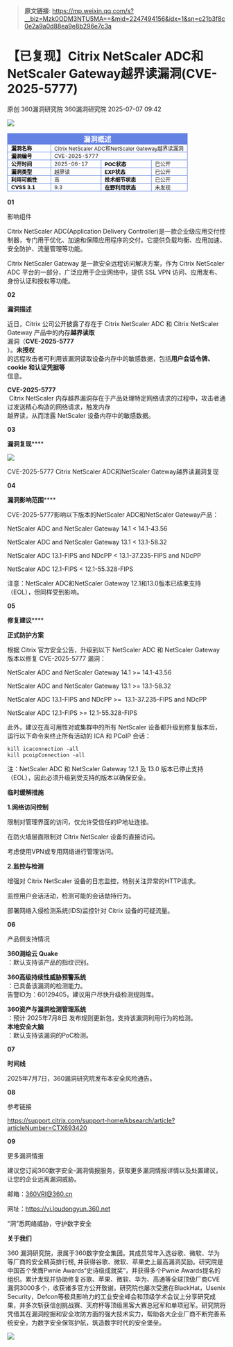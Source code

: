 > **原文链接**: https://mp.weixin.qq.com/s?__biz=Mzk0ODM3NTU5MA==&mid=2247494156&idx=1&sn=c21b3f8c0e2a9a0d88ea9e8b296e7c3a

#  【已复现】Citrix NetScaler ADC和NetScaler Gateway越界读漏洞(CVE-2025-5777)  
原创 360漏洞研究院  360漏洞研究院   2025-07-07 09:42  
  
![](https://mmbiz.qpic.cn/mmbiz_gif/5nNKGRl7pFgbJxnOxcKdRicA5Vlgv8VdjNEa8tGFyzVgC6Q6dlYR7JSnqNf6hodTZqXAibl0ZqFHlNgZKH8hT2jQ/640?wx_fmt=gif&from=appmsg "")  
  
  
<table><tbody><tr style="box-sizing: border-box;"><td colspan="4" data-colwidth="100.0000%" width="100.0000%" style="border-width: 1px;border-color: rgb(100, 130, 228);border-style: solid;background-color: rgb(100, 130, 228);box-sizing: border-box;padding: 0px;"><section style="text-align: center;color: rgb(255, 255, 255);box-sizing: border-box;"><p style="margin: 0px;padding: 0px;box-sizing: border-box;"><strong style="box-sizing: border-box;"><span leaf="">漏洞概述</span></strong></p></section></td></tr><tr style="box-sizing: border-box;"><td data-colwidth="24.0000%" width="24.0000%" style="border-width: 1px;border-color: rgb(100, 130, 228);border-style: solid;box-sizing: border-box;padding: 0px;"><section style="font-size: 12px;color: rgb(0, 0, 0);padding: 0px 8px;box-sizing: border-box;"><p style="white-space: normal;margin: 0px;padding: 0px;box-sizing: border-box;"><strong style="box-sizing: border-box;"><span leaf="">漏洞名称</span></strong></p></section></td><td colspan="3" data-colwidth="76.0000%" width="76.0000%" style="border-width: 1px;border-color: rgb(100, 130, 228);border-style: solid;box-sizing: border-box;padding: 0px;"><section style="font-size: 12px;padding: 0px 8px;box-sizing: border-box;"><p style="white-space: normal;margin: 0px;padding: 0px;box-sizing: border-box;"><span leaf="">Citrix NetScaler ADC和NetScaler Gateway越界读漏洞</span></p></section></td></tr><tr style="box-sizing: border-box;"><td data-colwidth="24.0000%" width="24.0000%" style="border-width: 1px;border-color: rgb(100, 130, 228);border-style: solid;box-sizing: border-box;padding: 0px;"><section style="font-size: 12px;color: rgb(0, 0, 0);padding: 0px 8px;box-sizing: border-box;"><p style="white-space: normal;margin: 0px;padding: 0px;box-sizing: border-box;"><strong style="box-sizing: border-box;"><span leaf="">漏洞编号</span></strong></p></section></td><td colspan="3" data-colwidth="76.0000%" width="76.0000%" style="border-width: 1px;border-color: rgb(100, 130, 228);border-style: solid;box-sizing: border-box;padding: 0px;"><section style="font-size: 12px;padding: 0px 8px;box-sizing: border-box;"><p style="white-space: normal;margin: 0px;padding: 0px;box-sizing: border-box;"><span leaf="">CVE-2025-5777</span></p></section></td></tr><tr style="box-sizing: border-box;"><td data-colwidth="24.0000%" width="24.0000%" style="border-width: 1px;border-color: rgb(100, 130, 228);border-style: solid;box-sizing: border-box;padding: 0px;"><section style="font-size: 12px;color: rgb(0, 0, 0);padding: 0px 8px;box-sizing: border-box;"><p style="white-space: normal;margin: 0px;padding: 0px;box-sizing: border-box;"><strong style="box-sizing: border-box;"><span leaf="">公开时间</span></strong></p></section></td><td data-colwidth="28.0000%" width="28.0000%" style="border-width: 1px;border-color: rgb(100, 130, 228);border-style: solid;box-sizing: border-box;padding: 0px;"><section style="font-size: 12px;padding: 0px 8px;box-sizing: border-box;"><p style="white-space: normal;margin: 0px;padding: 0px;box-sizing: border-box;"><span leaf="">2025-06-17</span></p></section></td><td data-colwidth="28.0000%" width="28.0000%" style="border-width: 1px;border-color: rgb(100, 130, 228);border-style: solid;box-sizing: border-box;padding: 0px;"><section style="font-size: 12px;padding: 0px 8px;box-sizing: border-box;"><p style="white-space: normal;margin: 0px;padding: 0px;box-sizing: border-box;"><strong style="box-sizing: border-box;"><span style="color: rgb(0, 0, 0);box-sizing: border-box;"><span leaf="">POC状态</span></span></strong></p></section></td><td data-colwidth="20.0000%" width="20.0000%" style="border-width: 1px;border-color: rgb(100, 130, 228);border-style: solid;box-sizing: border-box;padding: 0px;"><section style="font-size: 12px;padding: 0px 8px;box-sizing: border-box;"><p style="white-space: normal;margin: 0px;padding: 0px;box-sizing: border-box;"><span leaf="">已公开</span></p></section></td></tr><tr style="box-sizing: border-box;"><td data-colwidth="24.0000%" width="24.0000%" style="border-width: 1px;border-color: rgb(100, 130, 228);border-style: solid;box-sizing: border-box;padding: 0px;"><section style="font-size: 12px;color: rgb(0, 0, 0);padding: 0px 8px;box-sizing: border-box;"><p style="white-space: normal;margin: 0px;padding: 0px;box-sizing: border-box;"><strong style="box-sizing: border-box;"><span leaf="">漏洞类型</span></strong></p></section></td><td data-colwidth="28.0000%" width="28.0000%" style="border-width: 1px;border-color: rgb(100, 130, 228);border-style: solid;box-sizing: border-box;padding: 0px;"><section style="font-size: 12px;padding: 0px 8px;box-sizing: border-box;"><p style="white-space: normal;margin: 0px;padding: 0px;box-sizing: border-box;"><span leaf="">越界读</span></p></section></td><td data-colwidth="28.0000%" width="28.0000%" style="border-width: 1px;border-color: rgb(100, 130, 228);border-style: solid;box-sizing: border-box;padding: 0px;"><section style="font-size: 12px;color: rgb(0, 0, 0);padding: 0px 8px;box-sizing: border-box;"><p style="white-space: normal;margin: 0px;padding: 0px;box-sizing: border-box;"><strong style="box-sizing: border-box;"><span leaf="">EXP状态</span></strong></p></section></td><td data-colwidth="20.0000%" width="20.0000%" style="border-width: 1px;border-color: rgb(100, 130, 228);border-style: solid;box-sizing: border-box;padding: 0px;"><section style="font-size: 12px;padding: 0px 8px;box-sizing: border-box;"><p style="white-space: normal;margin: 0px;padding: 0px;box-sizing: border-box;"><span leaf="">已公开</span></p></section></td></tr><tr style="box-sizing: border-box;"><td data-colwidth="24.0000%" width="24.0000%" style="border-width: 1px;border-color: rgb(100, 130, 228);border-style: solid;box-sizing: border-box;padding: 0px;"><section style="font-size: 12px;padding: 0px 8px;box-sizing: border-box;"><p style="white-space: normal;margin: 0px;padding: 0px;box-sizing: border-box;"><strong style="box-sizing: border-box;"><span style="color: rgb(0, 0, 0);box-sizing: border-box;"><span leaf="">利用可能性</span></span></strong></p></section></td><td data-colwidth="28.0000%" width="28.0000%" style="border-width: 1px;border-color: rgb(100, 130, 228);border-style: solid;box-sizing: border-box;padding: 0px;"><section style="font-size: 12px;padding: 0px 8px;box-sizing: border-box;"><p style="white-space: normal;margin: 0px;padding: 0px;box-sizing: border-box;"><span leaf="">高</span></p></section></td><td data-colwidth="28.0000%" width="28.0000%" style="border-width: 1px;border-color: rgb(100, 130, 228);border-style: solid;box-sizing: border-box;padding: 0px;"><section style="font-size: 12px;padding: 0px 8px;color: rgb(0, 0, 0);box-sizing: border-box;"><p style="white-space: normal;margin: 0px;padding: 0px;box-sizing: border-box;"><strong style="box-sizing: border-box;"><span leaf="">技术细节状态</span></strong></p></section></td><td data-colwidth="20.0000%" width="20.0000%" style="border-width: 1px;border-color: rgb(100, 130, 228);border-style: solid;box-sizing: border-box;padding: 0px;"><section style="font-size: 12px;padding: 0px 8px;box-sizing: border-box;"><p style="white-space: normal;margin: 0px;padding: 0px;box-sizing: border-box;"><span leaf="">已公开</span></p></section></td></tr><tr style="box-sizing: border-box;"><td data-colwidth="24.0000%" width="24.0000%" style="border-width: 1px;border-color: rgb(100, 130, 228);border-style: solid;box-sizing: border-box;padding: 0px;"><section style="font-size: 12px;color: rgb(0, 0, 0);padding: 0px 8px;box-sizing: border-box;"><p style="white-space: normal;margin: 0px;padding: 0px;box-sizing: border-box;"><strong style="box-sizing: border-box;"><span leaf="">CVSS 3.1</span></strong></p></section></td><td data-colwidth="28.0000%" width="28.0000%" style="border-width: 1px;border-color: rgb(100, 130, 228);border-style: solid;box-sizing: border-box;padding: 0px;"><section style="font-size: 12px;padding: 0px 8px;box-sizing: border-box;"><p style="white-space: normal;margin: 0px;padding: 0px;box-sizing: border-box;"><span leaf="">9.3</span></p></section></td><td data-colwidth="28.0000%" width="28.0000%" style="border-width: 1px;border-color: rgb(100, 130, 228);border-style: solid;box-sizing: border-box;padding: 0px;"><section style="font-size: 12px;color: rgb(0, 0, 0);padding: 0px 8px;box-sizing: border-box;"><p style="white-space: normal;margin: 0px;padding: 0px;box-sizing: border-box;"><strong style="box-sizing: border-box;"><span leaf="">在野利用状态</span></strong></p></section></td><td data-colwidth="20.0000%" width="20.0000%" style="border-width: 1px;border-color: rgb(100, 130, 228);border-style: solid;box-sizing: border-box;padding: 0px;"><section style="font-size: 12px;padding: 0px 8px;box-sizing: border-box;"><p style="white-space: normal;margin: 0px;padding: 0px;box-sizing: border-box;"><span leaf="">未发现</span></p></section></td></tr></tbody></table>  
  
  
**01**  
  
影响组件  
  
  
  
Citrix NetScaler ADC(Application Delivery Controller)是一款企业级应用交付控制器，专门用于优化、加速和保障应用程序的交付。它提供负载均衡、应用加速、安全防护、流量管理等功能。  
  
  
Citrix NetScaler Gateway 是一款安全远程访问解决方案，作为 Citrix NetScaler ADC 平台的一部分，广泛应用于企业网络中，提供 SSL VPN 访问、应用发布、身份认证和授权等功能。  
  
  
**02**  
  
**漏洞描述**  
  
  
  
近日，Citrix 公司公开披露了存在于 Citrix NetScaler ADC 和 Citrix NetScaler Gateway 产品中的内存**越界读取**  
漏洞（**CVE-2025-5777**  
）。**未授权**  
的远程攻击者可利用该漏洞读取设备内存中的敏感数据，包括**用户会话令牌、cookie 和认证凭据等**  
信息。  
  
  
**CVE-2025-5777**  
 Citrix NetScaler 内存越界漏洞存在于产品处理特定网络请求的过程中，攻击者通过发送精心构造的网络请求，触发内存  
越界读，从而泄露 NetScaler 设备内存中的敏感数据。  
  
  
**03**  
  
**漏洞复现******  
  
  
  
![](https://mmbiz.qpic.cn/mmbiz_png/5nNKGRl7pFiay5j7iaBRjHAbvYfOAlRnBlRUxpmBiaXkLpfUmDDWHvX58o7h97WE0UYUtCllibYba3y3QlGtB2iaXHw/640?wx_fmt=png&from=appmsg "")  
  
CVE-2025-5777 Citrix NetScaler ADC和NetScaler Gateway越界读漏洞复现  
  
  
**04**  
  
**漏洞影响范围******  
  
  
  
CVE-2025-5777影响以下版本的NetScaler ADC和NetScaler Gateway产品：  
  
NetScaler ADC and NetScaler Gateway 14.1 < 14.1-43.56  
  
NetScaler ADC and NetScaler Gateway 13.1 < 13.1-58.32  
  
NetScaler ADC 13.1-FIPS and NDcPP < 13.1-37.235-FIPS and NDcPP  
  
NetScaler ADC 12.1-FIPS < 12.1-55.328-FIPS  
  
注意：NetScaler ADC和NetScaler Gateway 12.1和13.0版本已结束支持（EOL），但同样受到影响。  
  
  
**05**  
  
**修复建议******  
  
  
  
**正式防护方案**  
  
根据 Citrix 官方安全公告，升级到以下 NetScaler ADC 和 NetScaler Gateway 版本以修复 CVE-2025-5777 漏洞：    
  
NetScaler ADC and NetScaler Gateway 14.1 >= 14.1-43.56   
  
NetScaler ADC and NetScaler Gateway 13.1 >= 13.1-58.32   
  
NetScaler ADC 13.1-FIPS and NDcPP >=  13.1-37.235-FIPS and NDcPP  
  
NetScaler ADC 12.1-FIPS >= 12.1-55.328-FIPS  
  
此外，建议在高可用性对或集群中的所有 NetScaler 设备都升级到修复版本后，运行以下命令来终止所有活动的 ICA 和 PCoIP 会话：  

```
kill icaconnection -all
kill pcoipConnection -all
```

  
注：NetScaler ADC 和 NetScaler Gateway 12.1 及 13.0 版本已停止支持（EOL），因此必须升级到受支持的版本以确保安全。  
  
  
**临时缓解措施**  
  
**1.网络访问控制**  
  
限制对管理界面的访问，仅允许受信任的IP地址连接。  
  
在防火墙层面限制对 Citrix NetScaler 设备的直接访问。  
  
考虑使用VPN或专用网络进行管理访问。  
  
**2.监控与检测**  
  
增强对 Citrix NetScaler 设备的日志监控，特别关注异常的HTTP请求。  
  
监控用户会话活动，检测可能的会话劫持行为。  
  
部署网络入侵检测系统(IDS)监控针对 Citrix 设备的可疑流量。  
  
  
**06**  
  
产品侧支持情况  
  
  
  
**360测绘云 Quake**  
：默认支持该产品的指纹识别。  
  
**360高级持续性威胁预警系统**  
：已具备该漏洞的检测能力。  
告警ID为：60129405，建议用户尽快升级检测规则库。  
  
**360资产与漏洞检测管理系统**  
：预计 2025年7月8日 发布规则更新包，支持该漏洞利用行为的检测。  
**本地安全大脑**  
：默认支持该漏洞的PoC检测。  
  
  
**07**  
  
**时间线**  
  
  
  
2025年7月7日，360漏洞研究院发布本安全风险通告。  
  
  
**08**  
  
参考链接  
  
  
  
https://support.citrix.com/support-home/kbsearch/article?articleNumber=CTX693420  
  
  
**09**  
  
更多漏洞情报  
  
  
  
建议您订阅360数字安全-漏洞情报服务，获取更多漏洞情报详情以及处置建议，让您的企业远离漏洞威胁。  
  
  
邮箱：360VRI@360.cn  
  
网址：https://vi.loudongyun.360.net  
  
  
  
“洞”悉网络威胁，守护数字安全  
  
  
**关于我们**  
  
  
360 漏洞研究院，隶属于360数字安全集团。其成员常年入选谷歌、微软、华为等厂商的安全精英排行榜, 并获得谷歌、微软、苹果史上最高漏洞奖励。研究院是中国首个荣膺Pwnie Awards“史诗级成就奖”，并获得多个Pwnie Awards提名的组织。累计发现并协助修复谷歌、苹果、微软、华为、高通等全球顶级厂商CVE漏洞3000多个，收获诸多官方公开致谢。研究院也屡次受邀在BlackHat，Usenix Security，Defcon等极具影响力的工业安全峰会和顶级学术会议上分享研究成果，并多次斩获信创挑战赛、天府杯等顶级黑客大赛总冠军和单项冠军。研究院将凭借其在漏洞挖掘和安全攻防方面的强大技术实力，帮助各大企业厂商不断完善系统安全，为数字安全保驾护航，筑造数字时代的安全堡垒。  
  
![](https://mmbiz.qpic.cn/mmbiz_gif/5nNKGRl7pFgbJxnOxcKdRicA5Vlgv8Vdj79uMHokrh6ZZDyK49UF68xwvH2ttJ0eicYjADfDN3rsicht6B4toKg7w/640?wx_fmt=gif&from=appmsg "")  
  
